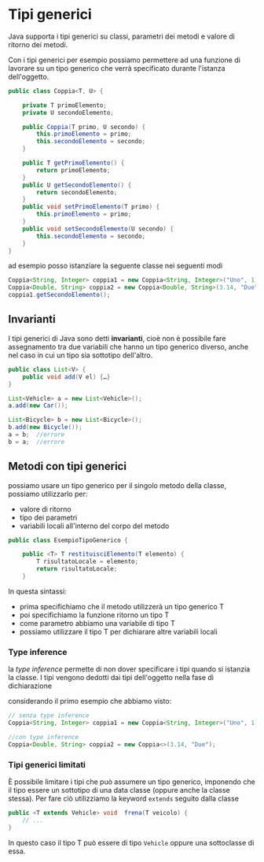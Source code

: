 ﻿# Tipi generici

Java supporta i tipi generici su classi, parametri dei metodi e valore di ritorno dei metodi.

Con i tipi generici per esempio possiamo permettere ad una funzione di lavorare su un tipo generico che verrà specificato durante l'istanza dell'oggetto.


```java
public class Coppia<T, U> {

    private T primoElemento;
    private U secondoElemento;

    public Coppia(T primo, U secondo) {
        this.primoElemento = primo;
        this.secondoElemento = secondo;
    }

    public T getPrimoElemento() {
        return primoElemento;
    }
    public U getSecondoElemento() {
        return secondoElemento;
    }
    public void setPrimoElemento(T primo) {
        this.primoElemento = primo;
    }
    public void setSecondoElemento(U secondo) {
        this.secondoElemento = secondo;
    }
}
```

ad esempio posso istanziare la seguente classe nei seguenti modi

```java
Coppia<String, Integer> coppia1 = new Coppia<String, Integer>("Uno", 1);
Coppia<Double, String> coppia2 = new Coppia<Double, String>(3.14, "Due");
coppia1.getSecondoElemento();
```

## Invarianti

I tipi generici di Java sono detti **invarianti**, cioè non è possibile fare assegnamento tra due variabili che hanno un tipo generico diverso, anche nel caso in cui un tipo sia sottotipo dell'altro.

```java
public class List<V> {
	public void add(V el) {…}
}

List<Vehicle> a = new List<Vehicle>();
a.add(new Car());

List<Bicycle> b = new List<Bicycle>();
b.add(new Bicycle());
a = b;	//errore
b = a;	//errore
```


## Metodi con tipi generici

possiamo usare un tipo generico per il singolo metodo della classe, possiamo utilizzarlo per:
- valore di ritorno
- tipo dei parametri
- variabili locali all'interno del corpo del metodo

```java
public class EsempioTipoGenerico {

    public <T> T restituisciElemento(T elemento) {
        T risultatoLocale = elemento;
        return risultatoLocale;
    }
```

In questa sintassi:

- prima specifichiamo che il metodo utilizzerà un tipo generico T
- poi specifichiamo la funzione ritorno un tipo T
- come parametro abbiamo una variabile di tipo T
- possiamo utilizzare il tipo T per dichiarare altre variabili locali

### Type inference

la *type inference* permette di non dover specificare i tipi quando si istanzia la classe.
I tipi vengono dedotti dai tipi dell'oggetto nella fase di dichiarazione

considerando il primo esempio che abbiamo visto:

```java
// senza type inference
Coppia<String, Integer> coppia1 = new Coppia<String, Integer>("Uno", 1);

//con type inference
Coppia<Double, String> coppia2 = new Coppia<>(3.14, "Due");
```

### Tipi generici limitati

È possibile limitare i tipi che può assumere un tipo generico, imponendo che il tipo essere un sottotipo di una data classe (oppure anche la classe stessa).
Per fare ciò utilizziamo la keyword `extends` seguito dalla classe

```java
public <T extends Vehicle> void  frena(T veicolo) {
	// ...
}
```
In questo caso il tipo T può essere di tipo `Vehicle` oppure una sottoclasse di essa.
